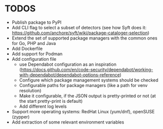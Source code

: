 # TODOS

- Publish package to PyPI
- Add CLI flag to select a subset of detectors (see how Syft does it: <https://github.com/anchore/syft/wiki/package-cataloger-selection>)
- Extend the set of supported package managers with the common ones for Go, PHP and Java
- Add Dockerfile
- Add support for Podman
- Add configuration file
  - use Dependabot configuration as an inspiration (<https://docs.github.com/en/code-security/dependabot/working-with-dependabot/dependabot-options-reference>)
  - Configure which package management systems should be checked
  - Configurable paths for package managers (like a path for venv resolution)
  - Make it configurable, if the JSON output is pretty-printed or not (at the start pretty-print is default)
  - Add different log levels
- Support more operating systems: RedHat Linux (yum/dnf), openSUSE (zypper)
- Add extraction of some relevant environment variables
